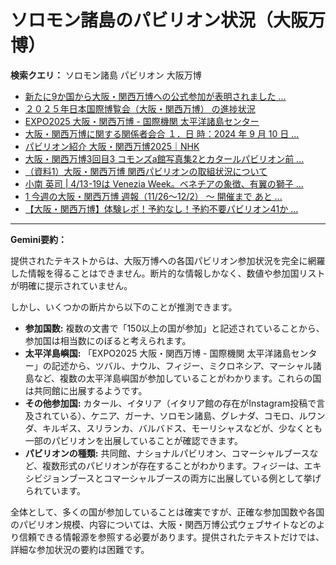 # ソロモン諸島のパビリオン状況（大阪万博）

**検索クエリ：** ソロモン諸島 パビリオン 大阪万博

- [新たに9か国から大阪・関西万博への公式参加が表明されました ...](https://www.expo2025.or.jp/news/news-20220531-01/)
- [２０２５年日本国際博覧会（大阪・関西万博） の進捗状況](https://www.cas.go.jp/jp/seisaku/expo_suisin_honbu/kankei_renraku/dai5/siryou1.pdf)
- [EXPO2025 大阪・関西万博 - 国際機関 太平洋諸島センター](https://pic.or.jp/featured_word/10255/)
- [大阪・関西万博に関する関係者会合 １．日 時：2024 年 9 月 10 日 ...](https://www.cas.go.jp/jp/seisaku/osaka_kansai_banpaku/pdf/r60910_siryou1.pdf)
- [パビリオン紹介 大阪・関西万博2025｜NHK](https://www3.nhk.or.jp/news/special/osaka_expo/pavilion/)
- [大阪・関西万博3回目3 コモンズa館写真集2とカタールパビリオン前 ...](https://ameblo.jp/bomuu/entry-12895014892.html)
- [（資料1）大阪・関西万博 関西パビリオンの取組状況について](https://www.kouiki-kansai.jp/material/files/group/3/1-170shiryo1.pdf)
- [小南 英司 | 4/13-19は Venezia Week。ベネチアの象徴、有翼の獅子 ...](https://www.instagram.com/p/DInhIZzS0eV/)
- [1 今週の大阪・関西万博 週報（11/26～12/2） ～ 開催まで あと ...](https://www.shikoku.meti.go.jp/03_sesakudocs/0310_expo2025/weeklyreport/241126-1202.pdf)
- [【大阪・関西万博】体験レポ！予約なし！予約不要パビリオン41か ...](https://salonkinoe.com/expo2025-minorpavilion/)


---

**Gemini要約：**

提供されたテキストからは、大阪万博への各国パビリオン参加状況を完全に網羅した情報を得ることはできません。断片的な情報しかなく、数値や参加国リストが明確に提示されていません。

しかし、いくつかの断片から以下のことが推測できます。

* **参加国数:** 複数の文書で「150以上の国が参加」と記述されていることから、参加国は相当数にのぼると考えられます。
* **太平洋島嶼国:**  「EXPO2025 大阪・関西万博 - 国際機関 太平洋諸島センター」の記述から、ツバル、ナウル、フィジー、ミクロネシア、マーシャル諸島など、複数の太平洋島嶼国が参加していることがわかります。これらの国は共同館に出展するようです。
* **その他参加国:** カタール、イタリア（イタリア館の存在がInstagram投稿で言及されている）、ケニア、ガーナ、ソロモン諸島、グレナダ、コモロ、ルワンダ、キルギス、スリランカ、バルバドス、モーリシャスなどが、少なくとも一部のパビリオンを出展していることが確認できます。
* **パビリオンの種類:**  共同館、ナショナルパビリオン、コマーシャルブースなど、複数形式のパビリオンが存在することがわかります。フィジーは、エキシビジョンブースとコマーシャルブースの両方に出展している例として挙げられています。


全体として、多くの国が参加していることは確実ですが、正確な参加国数や各国のパビリオン規模、内容については、大阪・関西万博公式ウェブサイトなどのより信頼できる情報源を参照する必要があります。提供されたテキストだけでは、詳細な参加状況の要約は困難です。


